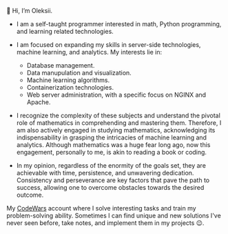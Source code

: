 👋 Hi, I’m Oleksii.

  - I am a self-taught programmer interested in math, Python programming, and learning related technologies.

  - I am focused on expanding my skills in server-side technologies, machine learning, and analytics.
  My interests lie in:
    - Database management.
    - Data manupulation and visualization.
    - Machine learning algorithms.
    - Containerization technologies.
    - Web server administration, with a specific focus on NGINX and Apache.

  - I recognize the complexity of these subjects and understand
  the pivotal role of mathematics in comprehending and mastering them. Therefore, I am also actively engaged in studying
  mathematics, acknowledging its indispensability in grasping the intricacies of machine learning and analytics.
  Although mathematics was a huge fear long ago, now this engagement, personally to me, is akin to reading a book or coding.

  - In my opinion, regardless of the enormity of the goals set, they are achievable with time,
  persistence, and unwavering dedication. Consistency and perseverance are key factors that pave the path to success,
  allowing one to overcome obstacles towards the desired outcome.

My [CodeWars](https://www.codewars.com/users/Oleksii%20J.) account where I solve interesting tasks and train my problem-solving ability.
  Sometimes I can find unique and new solutions I've never seen before, take notes, and implement them in my projects 😉.

<!---
Oleksii-Op/Oleksii-Op is a ✨ special ✨ repository because its `README.md` (this file) appears on your GitHub profile.
You can click the Preview link to take a look at your changes.- 🌱 I’m currently learning
--->
